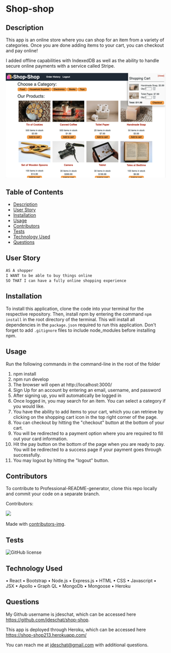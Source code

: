 # Shop-shop

## Description
This app is an online store where you can shop for an item from a variety of categories. Once you are done adding items to your cart, you can checkout and pay online!

I added offline capabilities with IndexedDB as well as the ability to handle secure online payments with a service called Stripe.

![alt text](https://github.com/jdeschat/shop-shop/blob/main/client/public/shop-shop.png)


## Table of Contents
- [Description](#description)
- [User Story](#user-story)
- [Installation](#installation)
- [Usage](#usage)
- [Contributors](#contributors)
- [Tests](#tests)
- [Technology Used](#technology-used)
- [Questions](#questions)

## User Story
```
AS A shopper
I WANT to be able to buy things online
SO THAT I can have a fully online shopping experience
```

## Installation
To install this application, clone the code into your terminal for the respective repository. Then, install npm by entering the command ```npm install``` in the root directory of the terminal. This will install all dependencies in the ```package.json``` required to run this application. Don't forget to add ```.gitignore``` files to include node_modules before installing npm.

## Usage
Run the following commands in the command-line in the root of the folder
1. npm install
2. npm run develop
3. The browser will open at http://localhost:3000/
4. Sign Up for an account by entering an email, username, and password
5. After signing up, you will automatically be logged in
6. Once logged in, you may search for an item. You can select a category if you would like.
7. You have the ability to add items to your cart, which you can retrieve by clicking on the shopping cart icon in the top right corner of the page.
8. You can checkout by hitting the "checkout" button at the bottom of your cart.
9. You will be redirected to a payment option where you are required to fill out your card information.
10. Hit the pay button on the bottom of the page when you are ready to pay. You will be redirected to a success page if your payment goes through successfully.
11. You may logout by hitting the "logout" button.

## Contributors
To contribute to Professional-README-generator, clone this repo locally and commit your code on a separate branch.
  
Contributors:

<a href="https://github.com/jdeschat/shop-shop/graphs/contributors">
  <img src="https://contrib.rocks/image?repo=jdeschat/shop-shop" />
</a>

Made with [contributors-img](https://contrib.rocks).

## Tests
![GitHub license](https://img.shields.io/badge/test-100%25-success)

## Technology Used
•	React
•	Bootstrap
•	Node.js
•	Express.js
•	HTML
•	CSS
•	Javascript
•	JSX
•	Apollo
•	Graph QL
•	MongoDb
•	Mongoose
•	Heroku

## Questions

My Github username is jdeschat, which can be accessed here https://github.com/jdeschat/shop-shop.

This app is deployed through Heroku, which can be accessed here https://shop-shop213.herokuapp.com/

You can reach me at jdeschat@gmail.com with additional questions.



